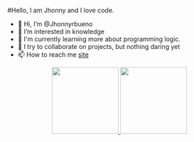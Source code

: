 #Hello, I am Jhonny and I love code.


- 👋 Hi, I’m @Jhonnyrbueno
- 👀 I’m interested in knowledge
- 🌱 I'm currently learning more about programming logic.
- 💞️ I try to collaborate on projects, but nothing daring yet
- 📫 How to reach me <a href="https://jhonnyrbueno.github.io/site/" alt="site" targt="_blank">site</a>

<div align="center">
  <a href="https://github.com/jhonnyrbueno" target="_blank">
  <img height="150em" src="https://github-readme-stats.vercel.app/api?username=jhonnyrbueno&show_icons=true&theme=dracula&include_all_commits=true&count_private=true"/>
  <img height="150em" src="https://github-readme-stats.vercel.app/api/top-langs/?username=jhonnyrbueno&layout=compact&langs_count=7&theme=dracula"/>
</div>

<!--![Snake animation](https://github.com/jhonnyrbueno/jhonnyrbueno/blob/output/github-contribution-grid-snake.svg)-->
